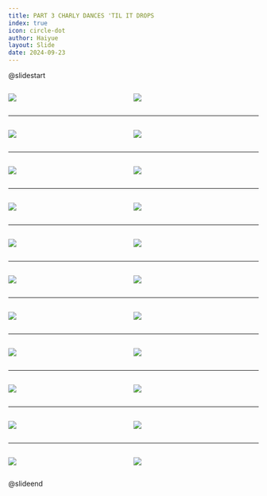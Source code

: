 ```yaml
---
title: PART 3 CHARLY DANCES 'TIL IT DROPS
index: true
icon: circle-dot
author: Haiyue
layout: Slide
date: 2024-09-23
---
```

 
@slidestart

<div style="display:flex">
<div style="flex:1">

![](/reading/english/Level-R/PART%203%20CHARLY%20DANCES%20'TIL%20IT%20DROPS/001.webp)
</div>
<div style="flex:1">

![](/reading/english/Level-R/PART%203%20CHARLY%20DANCES%20'TIL%20IT%20DROPS/002.webp)
</div>
</div>

---

<div style="display:flex">
<div style="flex:1">

![](/reading/english/Level-R/PART%203%20CHARLY%20DANCES%20'TIL%20IT%20DROPS/003.webp)
</div>
<div style="flex:1">

![](/reading/english/Level-R/PART%203%20CHARLY%20DANCES%20'TIL%20IT%20DROPS/004.webp)
</div>
</div>

---

<div style="display:flex">
<div style="flex:1">

![](/reading/english/Level-R/PART%203%20CHARLY%20DANCES%20'TIL%20IT%20DROPS/005.webp)
</div>
<div style="flex:1">

![](/reading/english/Level-R/PART%203%20CHARLY%20DANCES%20'TIL%20IT%20DROPS/006.webp)
</div>
</div>

---

<div style="display:flex">
<div style="flex:1">

![](/reading/english/Level-R/PART%203%20CHARLY%20DANCES%20'TIL%20IT%20DROPS/007.webp)
</div>
<div style="flex:1">

![](/reading/english/Level-R/PART%203%20CHARLY%20DANCES%20'TIL%20IT%20DROPS/008.webp)
</div>
</div>

---

<div style="display:flex">
<div style="flex:1">

![](/reading/english/Level-R/PART%203%20CHARLY%20DANCES%20'TIL%20IT%20DROPS/009.webp)
</div>
<div style="flex:1">

![](/reading/english/Level-R/PART%203%20CHARLY%20DANCES%20'TIL%20IT%20DROPS/010.webp)
</div>
</div>

---

<div style="display:flex">
<div style="flex:1">

![](/reading/english/Level-R/PART%203%20CHARLY%20DANCES%20'TIL%20IT%20DROPS/011.webp)
</div>
<div style="flex:1">

![](/reading/english/Level-R/PART%203%20CHARLY%20DANCES%20'TIL%20IT%20DROPS/012.webp)
</div>
</div>

---

<div style="display:flex">
<div style="flex:1">

![](/reading/english/Level-R/PART%203%20CHARLY%20DANCES%20'TIL%20IT%20DROPS/013.webp)
</div>
<div style="flex:1">

![](/reading/english/Level-R/PART%203%20CHARLY%20DANCES%20'TIL%20IT%20DROPS/014.webp)
</div>
</div>

---

<div style="display:flex">
<div style="flex:1">

![](/reading/english/Level-R/PART%203%20CHARLY%20DANCES%20'TIL%20IT%20DROPS/015.webp)
</div>
<div style="flex:1">

![](/reading/english/Level-R/PART%203%20CHARLY%20DANCES%20'TIL%20IT%20DROPS/016.webp)
</div>
</div>

---

<div style="display:flex">
<div style="flex:1">

![](/reading/english/Level-R/PART%203%20CHARLY%20DANCES%20'TIL%20IT%20DROPS/017.webp)
</div>
<div style="flex:1">

![](/reading/english/Level-R/PART%203%20CHARLY%20DANCES%20'TIL%20IT%20DROPS/018.webp)
</div>
</div>

---

<div style="display:flex">
<div style="flex:1">

![](/reading/english/Level-R/PART%203%20CHARLY%20DANCES%20'TIL%20IT%20DROPS/019.webp)
</div>
<div style="flex:1">

![](/reading/english/Level-R/PART%203%20CHARLY%20DANCES%20'TIL%20IT%20DROPS/020.webp)
</div>
</div>

---

<div style="display:flex">
<div style="flex:1">

![](/reading/english/Level-R/PART%203%20CHARLY%20DANCES%20'TIL%20IT%20DROPS/021.webp)
</div>
<div style="flex:1">

![](/reading/english/Level-R/PART%203%20CHARLY%20DANCES%20'TIL%20IT%20DROPS/022.webp)
</div>
</div>

@slideend
